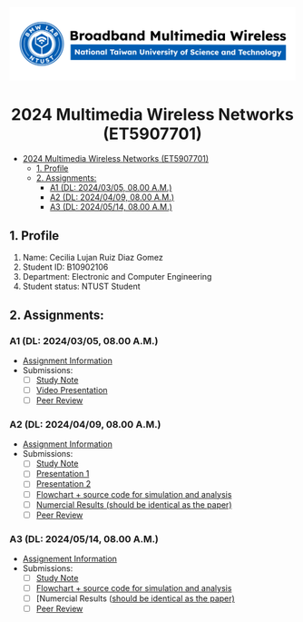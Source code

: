 ![](./assets/lab-logo.jpg)

# <center> 2024 Multimedia Wireless Networks (ET5907701) </center>

- [ 2024 Multimedia Wireless Networks (ET5907701) ](#-2024-multimedia-wireless-networks-et5907701-)
  - [1. Profile](#1-profile)
  - [2. Assignments:](#2-assignments)
    - [A1 (DL: 2024/03/05, 08.00 A.M.)](#a1-dl-20240305-0800-am)
    - [A2 (DL: 2024/04/09, 08.00 A.M.)](#a2-dl-20240409-0800-am)
    - [A3 (DL: 2024/05/14, 08.00 A.M.)](#a3-dl-20240514-0800-am)


## 1. Profile
1. Name: Cecilia Lujan Ruiz Diaz Gomez
2. Student ID: B10902106
3. Department: Electronic and Computer Engineering 
4. Student status: NTUST Student

## 2. Assignments:

### A1 (DL: 2024/03/05, 08.00 A.M.)
- [Assignment Information](https://github.com/bmw-ece-ntust/multimedia-wireless-network?tab=readme-ov-file#a1-deadline-35-0800-am)
- Submissions:
  - [ ] [Study Note](https://github.com/bmw-ece-ntust/multimedia-wireless-network/blob/2024-B10902106-Cecilia-Ruiz-Diaz/Study%20notes%20A1.md)
  - [ ] [Video Presentation](https://youtu.be/FGhClElBqto)
  - [ ] [Peer Review](https://forms.gle/tPVAdfAc4hBiUtg88)

### A2 (DL: 2024/04/09, 08.00 A.M.)
- [Assignment Information](https://github.com/bmw-ece-ntust/multimedia-wireless-network?tab=readme-ov-file#a2-deadline-49-0800-am)
- Submissions:
  - [ ] [Study Note](https://github.com/bmw-ece-ntust/multimedia-wireless-network/blob/2024-B10902106-Cecilia-Ruiz-Diaz/Study%20Notes%20A2.md)
  - [ ] [Presentation 1](https://www.canva.com/design/DAGAiAiclj8/-vMMJY9m3nIxpgqnknAJ3Q/edit?utm_content=DAGAiAiclj8&utm_campaign=designshare&utm_medium=link2&utm_source=sharebutton)
  - [ ] [Presentation 2](https://www.canva.com/design/DAGB4Bu5SJQ/dJrjJca36lVg9iJB_tQYuw/edit?utm_content=DAGB4Bu5SJQ&utm_campaign=designshare&utm_medium=link2&utm_source=sharebutton)
  - [ ] [Flowchart + source code for simulation and analysis](https://github.com/bmw-ece-ntust/multimedia-wireless-network/blob/2024-B10902106-Cecilia-Ruiz-Diaz/Study%20Notes%20A2.md)
  - [ ] [Numercial Results (should be identical as the paper)](https://github.com/bmw-ece-ntust/multimedia-wireless-network/blob/2024-B10902106-Cecilia-Ruiz-Diaz/Study%20Notes%20A2.md)
  - [ ] [Peer Review](https://forms.gle/njd22Apu7ZGTbKzJ7)

### A3 (DL: 2024/05/14, 08.00 A.M.)
- [Assignement Information](https://github.com/bmw-ece-ntust/multimedia-wireless-network?tab=readme-ov-file#a3-deadline-514-0800-am)
- Submissions:
  - [ ] [Study Note](https://github.com/bmw-ece-ntust/multimedia-wireless-network/blob/2024-B10902106-Cecilia-Ruiz-Diaz/Study%20Notes%20A3.md)
  - [ ] [Flowchart + source code for simulation and analysis](https://github.com/bmw-ece-ntust/multimedia-wireless-network/blob/2024-B10902106-Cecilia-Ruiz-Diaz/Study%20Notes%20A3.md#flow-chart)
  - [ ] [Numercial Results ([should be identical as the paper)](https://github.com/bmw-ece-ntust/multimedia-wireless-network/blob/2024-B10902106-Cecilia-Ruiz-Diaz/Study%20Notes%20A3.md#results)
  - [ ] [Peer Review](https://forms.gle/yVtjYqxZyRgcjbeE8)
